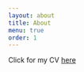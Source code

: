 ```yaml
---
layout: about
title: About
menu: true
order: 1
---
```



Click for my CV [here](https://drive.google.com/file/d/0Bxy3tubr3wcsdlBMVFFPR0l4X1ZteXFLYlk1eFJtdHJVV0JV/view?usp=sharing)
